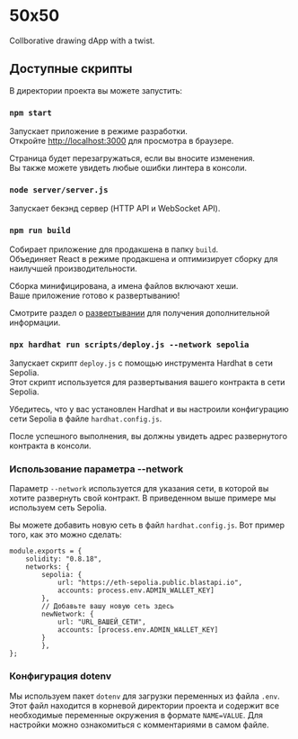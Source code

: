 # 50x50

Collborative drawing dApp with a twist.

## Доступные скрипты

В директории проекта вы можете запустить:

### `npm start`

Запускает приложение в режиме разработки.\
Откройте [http://localhost:3000](http://localhost:3000) для просмотра в браузере.

Страница будет перезагружаться, если вы вносите изменения.\
Вы также можете увидеть любые ошибки линтера в консоли.

### `node server/server.js`

Запускает бекэнд сервер (HTTP API и WebSocket API).

### `npm run build`

Собирает приложение для продакшена в папку `build`.\
Объединяет React в режиме продакшена и оптимизирует сборку для наилучшей производительности.

Сборка минифицирована, а имена файлов включают хеши.\
Ваше приложение готово к развертыванию!

Смотрите раздел о [развертывании](https://facebook.github.io/create-react-app/docs/deployment) для получения дополнительной информации.

### `npx hardhat run scripts/deploy.js --network sepolia`

Запускает скрипт `deploy.js` с помощью инструмента Hardhat в сети Sepolia.\
Этот скрипт используется для развертывания вашего контракта в сети Sepolia.

Убедитесь, что у вас установлен Hardhat и вы настроили конфигурацию сети Sepolia в файле `hardhat.config.js`.

После успешного выполнения, вы должны увидеть адрес развернутого контракта в консоли.

### Использование параметра --network

Параметр `--network` используется для указания сети, в которой вы хотите развернуть свой контракт. В приведенном выше примере мы используем сеть Sepolia.

Вы можете добавить новую сеть в файл `hardhat.config.js`. Вот пример того, как это можно сделать:
```
module.exports = {
    solidity: "0.8.18",
    networks: {
        sepolia: {
            url: "https://eth-sepolia.public.blastapi.io",
            accounts: process.env.ADMIN_WALLET_KEY]
        },
        // Добавьте вашу новую сеть здесь
        newNetwork: {
            url: "URL_ВАШЕЙ_СЕТИ",
            accounts: [process.env.ADMIN_WALLET_KEY]
        }
        },
};
```

### Конфигурация dotenv

Мы используем пакет `dotenv` для загрузки переменных из файла `.env`. Этот файл находится в корневой директории проекта и содержит все необходимые переменные окружения в формате `NAME=VALUE`. Для настройки можно ознакомиться с комментариями в самом файле.

